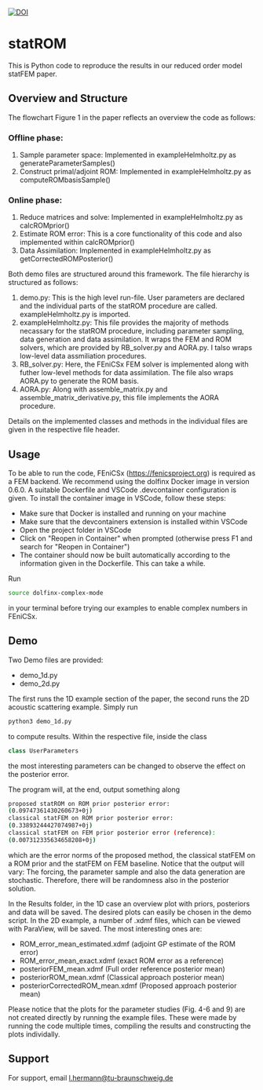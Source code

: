 
[![DOI](https://zenodo.org/badge/DOI/10.5281/zenodo.12654214.svg)](https://doi.org/10.5281/zenodo.12654214)
# statROM

This is Python code to reproduce the results in our reduced order model statFEM paper.

## Overview and Structure
The flowchart Figure 1 in the paper reflects an overview the code as follows:
### Offline phase:
1. Sample parameter space: Implemented in exampleHelmholtz.py as generateParameterSamples()
2. Construct primal/adjoint ROM: Implemented in exampleHelmholtz.py as computeROMbasisSample()
### Online phase:
1. Reduce matrices and solve: Implemented in exampleHelmholtz.py as calcROMprior()
2. Estimate ROM error: This is a core functionality of this code and also implemented within calcROMprior()
3. Data Assimilation: Implemented in exampleHelmholtz.py as getCorrectedROMPosterior()

Both demo files are structured around this framework.
The file hierarchy is structured as follows:
1. demo.py: This is the high level run-file. User parameters are declared and the individual parts of the statROM procedure are called. exampleHelmholtz.py is imported.
2. exampleHelmholtz.py: This file provides the majority of methods necassary for the statROM procedure, including parameter sampling, data generation and data assimilation. It wraps the FEM and ROM solvers, which are provided by RB_solver.py and AORA.py. I talso wraps low-level data assmiliation procedures.
3. RB_solver.py: Here, the FEniCSx FEM solver is implemented along with futher low-level methods for data assimilation. The file also wraps AORA.py to generate the ROM basis.
4. AORA.py: Along with assemble_matrix.py and assemble_matrix_derivative.py, this file implements the AORA procedure.

Details on the implemented classes and methods in the individual files are given in the respective file header.

## Usage
To be able to run the code, FEniCSx (https://fenicsproject.org) is required as a FEM backend. We recommend using the dolfinx Docker image in version 0.6.0. A suitable Dockerfile and VSCode .devcontainer configuration is given. To install the container image in VSCode, follow these steps:

- Make sure that Docker is installed and running on your machine
- Make sure that the devcontainers extension is installed within VSCode
- Open the project folder in VSCode
- Click on "Reopen in Container" when prompted (otherwise press F1 and search for "Reopen in Container")
- The container should now be built automatically according to the information given in the Dockerfile. This can take a while.

 Run
  ```bash
  source dolfinx-complex-mode
  
  ```
in your terminal before trying our examples to enable complex numbers in FEniCSx.


## Demo

Two Demo files are provided:

- demo_1d.py
- demo_2d.py

The first runs the 1D example section of the paper, the second runs the 2D acoustic scattering example.
Simply run
```bash
python3 demo_1d.py

```
to compute results. 
Within the respective file, inside the class 
```python
class UserParameters
```
the most interesting parameters can be changed to observe the effect on the posterior error.

The program will, at the end, output something along
```bash
proposed statROM on ROM prior posterior error:
(0.09747361430260673+0j)
classical statFEM on ROM prior posterior error:
(0.33893244427074987+0j)
classical statFEM on FEM prior posterior error (reference):
(0.007312335634658208+0j)
```
which are the error norms of the proposed method, the classical statFEM on a ROM prior and the statFEM on FEM baseline.
Notice that the output will vary: The forcing, the parameter sample and also the data generation are stochastic. Therefore, there will be randomness also in the posterior solution. 


In the Results folder, in the 1D case an overview plot with priors, posteriors and data will be saved. The desired plots can easily be chosen in the demo script. In the 2D example, a number of .xdmf files, which can be viewed with ParaView, will be saved. The most interesting ones are:
- ROM_error_mean_estimated.xdmf (adjoint GP estimate of the ROM error)
- ROM_error_mean_exact.xdmf (exact ROM error as a reference)
- posteriorFEM_mean.xdmf (Full order reference posterior mean)
- posteriorROM_mean.xdmf (Classical approach posterior mean)
- posteriorCorrectedROM_mean.xdmf (Proposed approach posterior mean)

Please notice that the plots for the parameter studies (Fig. 4-6 and 9) are not created directly by running the example files. These were made by running the code multiple times, compiling the results and constructing the plots individally.

## Support

For support, email l.hermann@tu-braunschweig.de


